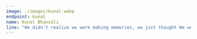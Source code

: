 ```yaml
---
image: ./images/kunal.webp
endpoint: kunal
name: Kunal Bhansali 
line: "We didn't realize we were making memories, we just thought We were having fun"
---
```

